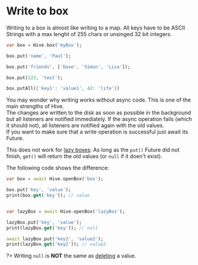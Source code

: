 # Write to box

Writing to a box is almost like writing to a map. All keys have to be ASCII Strings with a max lenght of 255 chars or unsinged 32 bit integers.

```dart
var box = Hive.box('myBox');

box.put('name', 'Paul');

box.put('friends', ['Dave', 'Simon', 'Lisa']);

box.put(123, 'test');

box.putAll({'key1': 'value1', 42: 'life'})
```

You may wonder why writing works without async code. This is one of the main strengths of Hive.<br>
The changes are written to the disk as soon as possible in the background but all listeners are notified immediately. If the async operation fails (which it should not), all listeners are notified again with the old values.<br>
If you want to make sure that a write operation is successful just await its Future.

This does not work for [lazy boxes](lazy_box.md): As long as the `put()` Future did not finish, `get()` will return the old values (or `null` if it doen't exist).

The following code shows the difference:

```dart
var box = await Hive.openBox('box');

box.put('key', 'value');
print(box.get('key')); // value


var lazyBox = await Hive.openBox('lazyBox');

lazyBox.put('key', 'value');
print(lazyBox.get('key')); // null

await lazyBox.put('key2', 'value2');
print(lazyBox.get('key2')); // value2
```

?> Writing `null` is **NOT** the same as [deleting](delete.md) a value.
